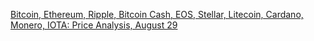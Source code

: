 [Bitcoin, Ethereum, Ripple, Bitcoin Cash, EOS, Stellar, Litecoin, Cardano, Monero, IOTA: Price Analysis, August 29](https://cointelegraph.com/news/bitcoin-ethereum-ripple-bitcoin-cash-eos-stellar-litecoin-cardano-monero-iota-price-analysis-august-29)